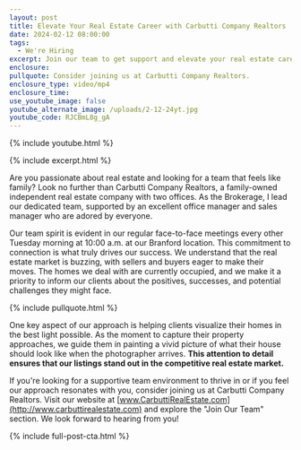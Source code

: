 ```yaml
---
layout: post
title: Elevate Your Real Estate Career with Carbutti Company Realtors
date: 2024-02-12 08:00:00
tags:
  - We're Hiring
excerpt: Join our team to get support and elevate your real estate career.
enclosure:
pullquote: Consider joining us at Carbutti Company Realtors.
enclosure_type: video/mp4
enclosure_time:
use_youtube_image: false
youtube_alternate_image: /uploads/2-12-24yt.jpg
youtube_code: RJCBmL8g_gA
---
```

{% include youtube.html %}

{% include excerpt.html %}

Are you passionate about real estate and looking for a team that feels like family? Look no further than Carbutti Company Realtors, a family-owned independent real estate company with two offices. As the Brokerage, I lead our dedicated team, supported by an excellent office manager and sales manager who are adored by everyone.

Our team spirit is evident in our regular face-to-face meetings every other Tuesday morning at 10:00 a.m. at our Branford location. This commitment to connection is what truly drives our success. We understand that the real estate market is buzzing, with sellers and buyers eager to make their moves. The homes we deal with are currently occupied, and we make it a priority to inform our clients about the positives, successes, and potential challenges they might face.

{% include pullquote.html %}

One key aspect of our approach is helping clients visualize their homes in the best light possible. As the moment to capture their property approaches, we guide them in painting a vivid picture of what their house should look like when the photographer arrives. **This attention to detail ensures that our listings stand out in the competitive real estate market.**

If you're looking for a supportive team environment to thrive in or if you feel our approach resonates with you, consider joining us at Carbutti Company Realtors. Visit our website at [www.CarbuttiRealEstate.com](http://www.carbuttirealestate.com) and explore the "Join Our Team" section. We look forward to hearing from you!

{% include full-post-cta.html %}
